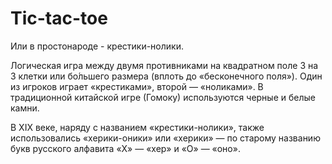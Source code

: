 # Tic-tac-toe
Или в простонароде - крестики-нолики.

Логическая игра между двумя противниками на квадратном поле 3 на 3 клетки или бо́льшего размера (вплоть до «бесконечного поля»). Один из игроков играет «крестиками», второй — «ноликами». В традиционной китайской игре (Гомоку) используются черные и белые камни.

В XIX веке, наряду с названием «крестики-нолики», также использовались «херики-оники» или «херики» — по старому названию букв русского алфавита «Х» — «хер» и «О» — «оно».